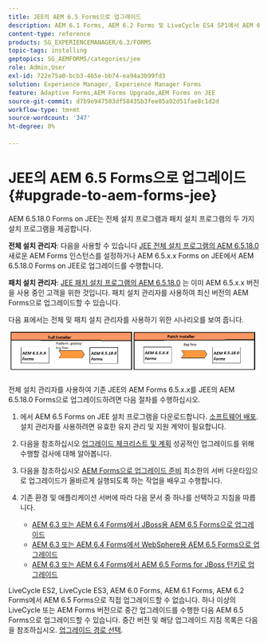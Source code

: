 ```yaml
---
title: JEE의 AEM 6.5 Forms으로 업그레이드
description: AEM 6.1 Forms, AEM 6.2 Forms 및 LiveCycle ES4 SP1에서 AEM 6.3 Forms으로 직접 업그레이드할 수 있습니다.
content-type: reference
products: SG_EXPERIENCEMANAGER/6.3/FORMS
topic-tags: installing
geptopics: SG_AEMFORMS/categories/jee
role: Admin,User
exl-id: 722e75a0-bcb3-465e-bb74-ea94a3b99fd3
solution: Experience Manager, Experience Manager Forms
feature: Adaptive Forms,AEM Forms Upgrade,AEM Forms on JEE
source-git-commit: d7b9e947503df58435b3fee85a92d51fae8c1d2d
workflow-type: tm+mt
source-wordcount: '347'
ht-degree: 0%

---
```


# JEE의 AEM 6.5 Forms으로 업그레이드 {#upgrade-to-aem-forms-jee}

AEM 6.5.18.0 Forms on JEE는 전체 설치 프로그램과 패치 설치 프로그램의 두 가지 설치 프로그램을 제공합니다.

**전체 설치 관리자**: 다음을 사용할 수 있습니다 [JEE 전체 설치 프로그램의 AEM 6.5.18.0](https://experienceleague.adobe.com/docs/experience-manager-release-information/aem-release-updates/forms-updates/aem-forms-releases.html) 새로운 AEM Forms 인스턴스를 설정하거나 AEM 6.5.x.x Forms on JEE에서 AEM 6.5.18.0 Forms on JEE로 업그레이드를 수행합니다.

**패치 설치 관리자**: [JEE 패치 설치 프로그램의 AEM 6.5.18.0](https://experienceleague.adobe.com/docs/experience-manager-release-information/aem-release-updates/forms-updates/aem-forms-releases.html) 는 이미 AEM 6.5.x.x 버전을 사용 중인 고객을 위한 것입니다. 패치 설치 관리자를 사용하여 최신 버전의 AEM Forms으로 업그레이드할 수 있습니다.

다음 표에서는 전체 및 패치 설치 관리자를 사용하기 위한 시나리오를 보여 줍니다.

![전체 및 패치 설치 프로그램 시나리오](assets/full-and-patch-installer.png)

전체 설치 관리자를 사용하여 기존 JEE의 AEM Forms 6.5.x.x를 JEE의 AEM 6.5.18.0 Forms으로 업그레이드하려면 다음 절차를 수행하십시오.

1. 에서 AEM 6.5 Forms on JEE 설치 프로그램을 다운로드합니다. [소프트웨어 배포](https://experience.adobe.com/#/downloads/content/software-distribution/en/aem.html). 설치 관리자를 사용하려면 유효한 유지 관리 및 지원 계약이 필요합니다.
1. 다음을 참조하십시오 [업그레이드 체크리스트 및 계획](https://www.adobe.com/go/learn_aemforms_upgrade_checklist_65) 성공적인 업그레이드를 위해 수행할 검사에 대해 알아봅니다.
1. 다음을 참조하십시오 [AEM Forms으로 업그레이드 준비](https://www.adobe.com/go/learn_aemforms_prepareupgrade_65) 최소한의 서버 다운타임으로 업그레이드가 올바르게 실행되도록 하는 작업을 배우고 수행합니다.
1. 기존 환경 및 애플리케이션 서버에 따라 다음 문서 중 하나를 선택하고 지침을 따릅니다.

   * [AEM 6.3 또는 AEM 6.4 Forms에서 JBoss용 AEM 6.5 Forms으로 업그레이드](https://www.adobe.com/go/learn_aemforms_upgradeJBoss_65)
   * [AEM 6.3 또는 AEM 6.4 Forms에서 WebSphere용 AEM 6.5 Forms으로 업그레이드](https://www.adobe.com/go/learn_aemforms_upgradeWebSphere_65)
   * [AEM 6.3 또는 AEM 6.4 Forms에서 AEM 6.5 Forms for JBoss 턴키로 업그레이드](https://www.adobe.com/go/learn_aemforms_upgradeTurnkey_65)

LiveCycle ES2, LiveCycle ES3, AEM 6.0 Forms, AEM 6.1 Forms, AEM 6.2 Forms에서 AEM 6.5 Forms으로 직접 업그레이드할 수 없습니다. 하나 이상의 LiveCycle 또는 AEM Forms 버전으로 중간 업그레이드를 수행한 다음 AEM 6.5 Forms으로 업그레이드할 수 있습니다. 중간 버전 및 해당 업그레이드 지침 목록은 다음을 참조하십시오. [업그레이드 경로 선택](upgrade.md).
